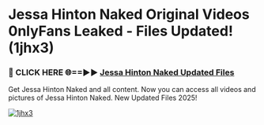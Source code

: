 # Jessa Hinton Naked Original Videos 0nlyFans Leaked - Files Updated! (1jhx3)

<h3>🔴 CLICK HERE 🌐==►► <a href="https://tinyurl.com/up5wt9bj" rel="nofollow">Jessa Hinton Naked Updated Files</a></h3>

Get Jessa Hinton Naked and all content. Now you can access all videos and pictures of Jessa Hinton Naked. New Updated Files 2025!

[![1jhx3](https://i.imgur.com/ABiUzMV.gif)](https://tinyurl.com/up5wt9bj)
